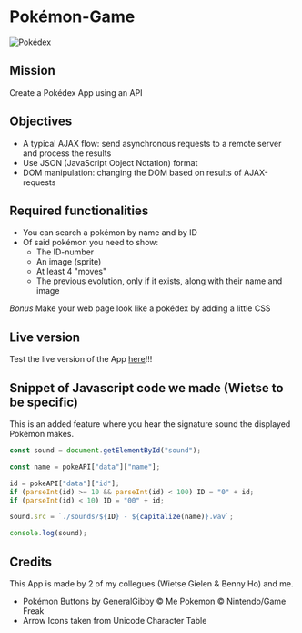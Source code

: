 # Pokémon-Game

![Pokédex](https://media.giphy.com/media/OSvRsgnCeTE0U/giphy.gif)

## Mission

Create a Pokédex App using an API

## Objectives

- A typical AJAX flow: send asynchronous requests to a remote server and process the results
- Use JSON (JavaScript Object Notation) format
- DOM manipulation: changing the DOM based on results of AJAX-requests

## Required functionalities

* You can search a pokémon by name and by ID
* Of said pokémon you need to show:
    * The ID-number
    * An image (sprite)
    * At least 4 "moves"
    * The previous evolution, only if it exists, along with their name and image

_Bonus_ Make your web page look like a pokédex by adding a little CSS

## Live version

Test the live version of the App [here](https://nicplackle.github.io/Pokemon-Game/ "Published Pokédex Game")!!!

## Snippet of Javascript code we made (Wietse to be specific)

This is an added feature where you hear the signature sound the displayed Pokémon makes.

```javascript
const sound = document.getElementById("sound");

const name = pokeAPI["data"]["name"];

id = pokeAPI["data"]["id"];
if (parseInt(id) >= 10 && parseInt(id) < 100) ID = "0" + id;
if (parseInt(id) < 10) ID = "00" + id;

sound.src = `./sounds/${ID} - ${capitalize(name)}.wav`;

console.log(sound);
```

## Credits

This App is made by 2 of my collegues (Wietse Gielen & Benny Ho) and me.

- Pokémon Buttons by GeneralGibby © Me
  Pokemon © Nintendo/Game Freak
- Arrow Icons taken from Unicode Character Table
